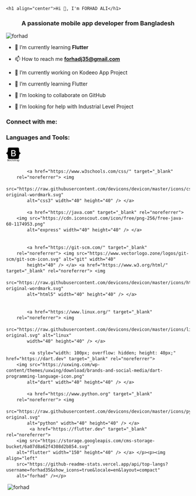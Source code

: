 
    <h1 align="center">Hi 👋, I'm FORHAD ALI</h1>
<h3 align="center">A passionate mobile app developer from Bangladesh</h3>

<p align="left"> <img
        src="https://komarev.com/ghpvc/?username=mdrefathossen&label=Profile%20views&color=0e75b6&style=flat"
        alt="forhad" /> </p>

- 🌱 I’m currently learning **Flutter**

- 📫 How to reach me **forhadj35@gmail.com**


- 🔭 I’m currently working on Kodeeo App Project 
- 🌱 I’m currently learning Flutter 
- 👯 I’m looking to collaborate on GitHub 
- 🤔 I’m looking for help with Industrial Level Project 

<h3 align="left">Connect with me:</h3>
<p align="left">
</p>

<h3 align="left">Languages and Tools:</h3>

<p align="left"> 
    <a href="https://getbootstrap.com" target="_blank" rel="noreferrer"> <img
            src="https://raw.githubusercontent.com/devicons/devicon/master/icons/bootstrap/bootstrap-plain-wordmark.svg"
            alt="bootstrap" width="40" height="40" /> </a>
            
            <a href="https://www.w3schools.com/css/" target="_blank"
        rel="noreferrer"> <img
            src="https://raw.githubusercontent.com/devicons/devicon/master/icons/css3/css3-original-wordmark.svg"
            alt="css3" width="40" height="40" /> </a> 
            
            <a href="https://java.com" target="_blank" rel="noreferrer">
        <img src="https://cdn.iconscout.com/icon/free/png-256/free-java-60-1174953.png"
            alt="express" width="40" height="40" /> </a>
            
            
            <a href="https://git-scm.com/" target="_blank"
        rel="noreferrer"> <img src="https://www.vectorlogo.zone/logos/git-scm/git-scm-icon.svg" alt="git" width="40"
            height="40" /> </a> <a href="https://www.w3.org/html/" target="_blank" rel="noreferrer"> <img
            src="https://raw.githubusercontent.com/devicons/devicon/master/icons/html5/html5-original-wordmark.svg"
            alt="html5" width="40" height="40" /> </a> 
            
           
            <a href="https://www.linux.org/" target="_blank"
        rel="noreferrer"> <img
            src="https://raw.githubusercontent.com/devicons/devicon/master/icons/linux/linux-original.svg" alt="linux"
            width="40" height="40" /> </a> 
        
             <a style="width: 100px; overflow: hidden; height: 40px;" href="https://dart.dev" target="_blank" rel="noreferrer">
        <img src="https://uxwing.com/wp-content/themes/uxwing/download/brands-and-social-media/dart-programming-language-icon.png"
            alt="dart" width="40" height="40" /> </a> 

            <a href="https://www.python.org" target="_blank"
        rel="noreferrer"> <img
            src="https://raw.githubusercontent.com/devicons/devicon/master/icons/python/python-original.svg"
            alt="python" width="40" height="40" /> </a>
             <a href="https://flutter.dev" target="_blank" rel="noreferrer">
        <img src="https://storage.googleapis.com/cms-storage-bucket/6a07d8a62f4308d2b854.svg"
        alt="flutter" width="150" height="40" /> </a> </p><p><img align="left"
        src="https://github-readme-stats.vercel.app/api/top-langs?username=forhad35&show_icons=true&locale=en&layout=compact"
        alt="forhad" /></p>

<p>&nbsp;<img align="center"
        src="https://github-readme-stats.vercel.app/api?username=forhad35&show_icons=true&locale=en" alt="forhad" /></p>
    
